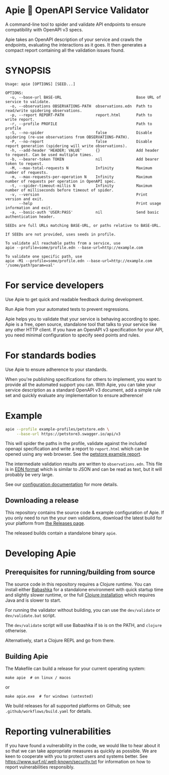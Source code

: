 <!-- WARNING! THIS FILE IS GENERATED, EDIT README.src.md INSTEAD -->
# Apie 🙈 OpenAPI Service Validator

A command-line tool to spider and validate API endpoints to ensure
compatibility with OpenAPI v3 specs.

Apie takes an OpenAPI description of your service and crawls the
endpoints, evaluating the interactions as it goes. It then generates a
compact report containing all the validation issues found.

# SYNOPSIS

<!-- INCLUDE USAGE HERE -->
```
Usage: apie [OPTIONS] [SEED...]

OPTIONS:
  -u, --base-url BASE-URL                                 Base URL of service to validate.
  -o, --observations OBSERVATIONS-PATH  observations.edn  Path to read/write spidering observations.
  -p, --report REPORT-PATH              report.html       Path to write report.
  -r, --profile PROFILE                                   Path to profile
  -S, --no-spider                       false             Disable spidering (re-use observations from OBSERVATIONS-PATH).
  -P, --no-report                       false             Disable report generation (spidering will write observations).
  -h, --add-header 'HEADER: VALUE'      {}                Add header to request. Can be used multiple times.
  -b, --bearer-token TOKEN              nil               Add bearer token to request.
  -M, --max-total-requests N            Infinity          Maximum number of requests.
  -m, --max-requests-per-operation N    Infinity          Maximum number of requests per operation in OpenAPI spec.
  -t, --spider-timeout-millis N         Infinity          Maximum number of milliseconds before timeout of spider.
  -v, --version                                           Print version and exit.
      --help                                              Print usage information and exit.
  -a, --basic-auth 'USER:PASS'          nil               Send basic authentication header.

SEEDs are full URLs matching BASE-URL, or paths relative to BASE-URL.

If SEEDs are not provided, uses seeds in profile.

To validate all reachable paths from a service, use
apie --profile=some/profile.edn --base-url=http://example.com

To validate one specific path, use
apie -M1 --profile=some/profile.edn --base-url=http://example.com '/some/path?param=val'
```

# For service developers

Use Apie to get quick and readable feedback during development.

Run Apie from your automated tests to prevent regressions.

Apie helps you to validate that your service is behaving according to
spec. Apie is a free, open source, standalone tool that talks to your
service like any other HTTP client. If you have an OpenAPI v3
specification for your API, you need minimal configuration to specify
seed points and rules.

# For standards bodies

Use Apie to ensure adherence to your standards.

When you're publishing specifications for others to implement, you
want to provide all the automated support you can. With Apie, you can
take your service description as a standard OpenAPI v3 document, add a
simple rule set and quickly evaluate any implementation to ensure
adherence!

# Example

```sh
apie --profile example-profiles/petstore.edn \
     --base-url https://petstore3.swagger.io/api/v3
```

This will spider the paths in the profile, validate against the
included openapi specification and write a report to `report.html`
which can be opened using any web browser. See the [petstore example
report](https://surfnet.github.io/apie/example-report.html).

The intermediate validation results are written to
`observations.edn`. This file is in [EDN
format](https://github.com/edn-format/edn) which is similar to JSON
and can be read as text, but it will probably be very large.

See our [configuration documentation](./docs/specification-authors.md)
for more details.

## Downloading a release

This repository contains the source code & example configuration of
Apie. If you only need to run the your own validations, download the
latest build for your platform from [the Releases
page](https://github.com/SURFnet/apie/releases).

The released builds contain a standalone binary `apie`.

# Developing Apie

## Prerequisites for running/building from source

The source code in this repository requires a Clojure runtime. You can
install either
[Babashka](https://github.com/babashka/babashka#installation) for a
standalone environment with quick startup time and slightly slower
runtime, or the full [Clojure
installation](https://clojure.org/guides/install_clojure) which
requires Java and is slower to start.

For running the validator without building, you can use the
`dev/validate` or `dev/validate.bat` script.

The `dev/validate` script will use Babashka if `bb` is on the PATH,
and `clojure` otherwise.

Alternatively, start a Clojure REPL and go from there.

## Building Apie

The Makefile can build a release for your current operating system:

```
make apie  # on linux / macos
```

or

```
make apie.exe  # for windows (untested)
```

We build releases for all supported platforms on Github; see
`.github/workflows/build.yaml` for details.

# Reporting vulnerabilities

If you have found a vulnerability in the code, we would like to hear
about it so that we can take appropriate measures as quickly as
possible. We are keen to cooperate with you to protect users and
systems better. See https://www.surf.nl/.well-known/security.txt for
information on how to report vulnerabilities responsibly.

